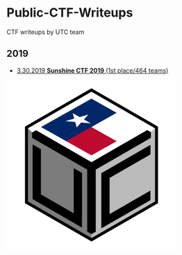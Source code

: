# Public-CTF-Writeups
CTF writeups by UTC team


## 2019
* [3.30.2019 **Sunshine CTF 2019** (1st place/464 teams)](sunshinectf-2019)




![](./utc-shaded.png)
